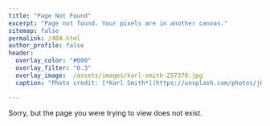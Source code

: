 ```yaml
---
title: "Page Not Found"
excerpt: "Page not found. Your pixels are in another canvas."
sitemap: false
permalink: /404.html
author_profile: false
header:
  overlay_color: "#000"
  overlay_filter: "0.3"
  overlay_image:  /assets/images/karl-smith-257370.jpg
  caption: "Photo credit: [*Karl Smith*](https://unsplash.com/photos/jGqfUCASiQk)"

---
```


Sorry, but the page you were trying to view does not exist.
